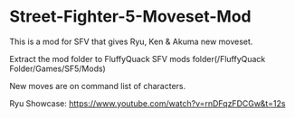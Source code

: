 # Street-Fighter-5-Moveset-Mod
This is a mod for SFV that gives Ryu, Ken &amp; Akuma new moveset.

Extract the mod folder to FluffyQuack SFV mods folder(/FluffyQuack Folder/Games/SF5/Mods)

New moves are on command list of characters.

Ryu Showcase: https://www.youtube.com/watch?v=rnDFqzFDCGw&t=12s
